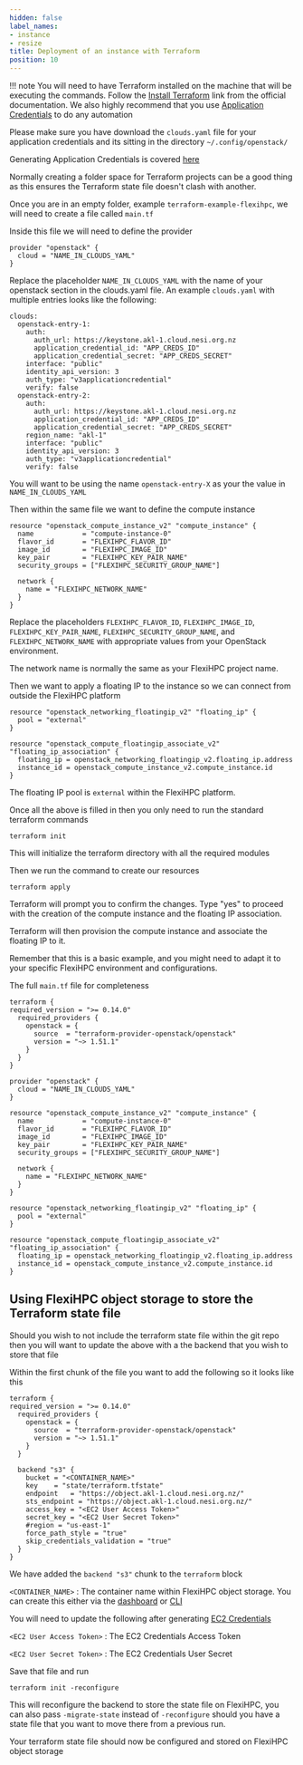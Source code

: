 ```yaml
---
hidden: false
label_names:
- instance
- resize
title: Deployment of an instance with Terraform
position: 10
---
```


!!! note
    You will need to have Terraform installed on the machine that will be executing the commands. Follow the [Install Terraform](https://developer.hashicorp.com/terraform/tutorials/aws-get-started/install-cli) link from the official documentation. We also highly recommend that you use [Application Credentials](../create-and-manage-identity/creating-and-managing-application-credentials-with-the-dashboard.md) to do any automation

Please make sure you have download the `clouds.yaml` file for your application credentials and its sitting in the directory `~/.config/openstack/`

Generating Application Credentials is covered [here](../create-and-manage-identity/creating-and-managing-application-credentials-with-the-dashboard.md)

Normally creating a folder space for Terraform projects can be a good thing as this ensures the Terraform state file doesn't clash with another.

Once you are in an empty folder, example `terraform-example-flexihpc`, we will need to create a file called `main.tf`

Inside this file we will need to define the provider

``` hcl
provider "openstack" {
  cloud = "NAME_IN_CLOUDS_YAML"
}
```

Replace the placeholder `NAME_IN_CLOUDS_YAML` with the name of your openstack section in the clouds.yaml file. An example `clouds.yaml` with multiple entries looks like the following:

``` { .yaml .no-copy }
clouds:
  openstack-entry-1:
    auth:
      auth_url: https://keystone.akl-1.cloud.nesi.org.nz
      application_credential_id: "APP_CREDS_ID"
      application_credential_secret: "APP_CREDS_SECRET"
    interface: "public"
    identity_api_version: 3
    auth_type: "v3applicationcredential"
    verify: false
  openstack-entry-2:
    auth:
      auth_url: https://keystone.akl-1.cloud.nesi.org.nz
      application_credential_id: "APP_CREDS_ID"
      application_credential_secret: "APP_CREDS_SECRET"
    region_name: "akl-1"
    interface: "public"
    identity_api_version: 3
    auth_type: "v3applicationcredential"
    verify: false
```
You will want to be using the name `openstack-entry-X` as your the value in `NAME_IN_CLOUDS_YAML`

Then within the same file we want to define the compute instance

``` hcl
resource "openstack_compute_instance_v2" "compute_instance" {
  name            = "compute-instance-0"
  flavor_id       = "FLEXIHPC_FLAVOR_ID"
  image_id        = "FLEXIHPC_IMAGE_ID"
  key_pair        = "FLEXIHPC_KEY_PAIR_NAME"
  security_groups = ["FLEXIHPC_SECURITY_GROUP_NAME"]

  network {
    name = "FLEXIHPC_NETWORK_NAME"
  }
}
```

Replace the placeholders `FLEXIHPC_FLAVOR_ID`, `FLEXIHPC_IMAGE_ID`, `FLEXIHPC_KEY_PAIR_NAME`, `FLEXIHPC_SECURITY_GROUP_NAME`, and `FLEXIHPC_NETWORK_NAME` with appropriate values from your OpenStack environment.

The network name is normally the same as your FlexiHPC project name.

Then we want to apply a floating IP to the instance so we can connect from outside the FlexiHPC platform

``` hcl
resource "openstack_networking_floatingip_v2" "floating_ip" {
  pool = "external"
}

resource "openstack_compute_floatingip_associate_v2" "floating_ip_association" {
  floating_ip = openstack_networking_floatingip_v2.floating_ip.address
  instance_id = openstack_compute_instance_v2.compute_instance.id
}
```

The floating IP pool is `external` within the FlexiHPC platform.

Once all the above is filled in then you only need to run the standard terraform commands

```
terraform init
```

This will initialize the terraform directory with all the required modules

Then we run the command to create our resources

```
terraform apply
```

Terraform will prompt you to confirm the changes. Type "yes" to proceed with the creation of the compute instance and the floating IP association.

Terraform will then provision the compute instance and associate the floating IP to it.

Remember that this is a basic example, and you might need to adapt it to your specific FlexiHPC environment and configurations.

The full `main.tf` file for completeness

``` hcl title="main.tf"
terraform {
required_version = ">= 0.14.0"
  required_providers {
    openstack = {
      source  = "terraform-provider-openstack/openstack"
      version = "~> 1.51.1"
    }
  }
}

provider "openstack" {
  cloud = "NAME_IN_CLOUDS_YAML"
}

resource "openstack_compute_instance_v2" "compute_instance" {
  name            = "compute-instance-0"
  flavor_id       = "FLEXIHPC_FLAVOR_ID"
  image_id        = "FLEXIHPC_IMAGE_ID"
  key_pair        = "FLEXIHPC_KEY_PAIR_NAME"
  security_groups = ["FLEXIHPC_SECURITY_GROUP_NAME"]

  network {
    name = "FLEXIHPC_NETWORK_NAME"
  }
}

resource "openstack_networking_floatingip_v2" "floating_ip" {
  pool = "external"
}

resource "openstack_compute_floatingip_associate_v2" "floating_ip_association" {
  floating_ip = openstack_networking_floatingip_v2.floating_ip.address
  instance_id = openstack_compute_instance_v2.compute_instance.id
}
```

## Using FlexiHPC object storage to store the Terraform state file

Should you wish to not include the terraform state file within the git repo then you will want to update the above with a the backend that you wish to store that file

Within the first chunk of the file you want to add the following so it looks like this

``` hcl
terraform {
required_version = ">= 0.14.0"
  required_providers {
    openstack = {
      source  = "terraform-provider-openstack/openstack"
      version = "~> 1.51.1"
    }
  }

  backend "s3" {
    bucket = "<CONTAINER_NAME>"
    key    = "state/terraform.tfstate"
    endpoint   = "https://object.akl-1.cloud.nesi.org.nz/"
    sts_endpoint = "https://object.akl-1.cloud.nesi.org.nz/"
    access_key = "<EC2 User Access Token>"
    secret_key = "<EC2 User Secret Token>"
    #region = "us-east-1"
    force_path_style = "true"
    skip_credentials_validation = "true"
  }
}
```

We have added the `backend "s3"` chunk to the `terraform` block

`<CONTAINER_NAME>`
:   The container name within FlexiHPC object storage. You can create this either via the [dashboard](../create-and-manage-object-storage/create-and-manage-object-storage-with-the-dashboard.md) or [CLI](../create-and-manage-object-storage/create-and-manage-object-storage-via-cli.md)

You will need to update the following after generating [EC2 Credentials](../create-and-manage-identity/index.md)

`<EC2 User Access Token>`
:   The EC2 Credentials Access Token

`<EC2 User Secret Token>`
:   The EC2 Credentials User Secret

Save that file and run

``` { .sh }
terraform init -reconfigure
```

This will reconfigure the backend to store the state file on FlexiHPC, you can also pass `-migrate-state` instead of `-reconfigure` should you have a state file that you want to move there from a previous run.

Your terraform state file should now be configured and stored on FlexiHPC object storage